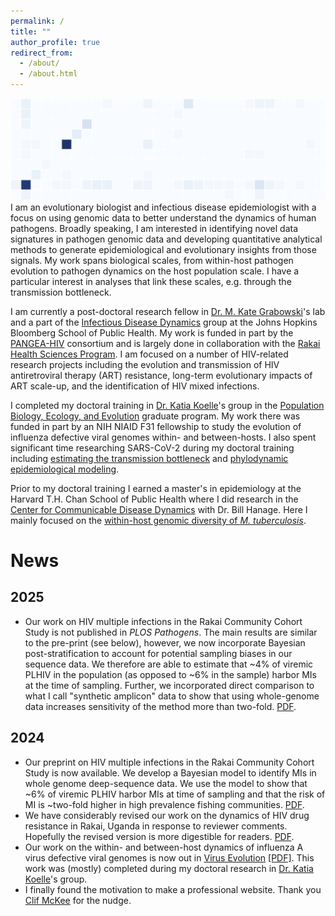 ```yaml
---
permalink: /
title: ""
author_profile: true
redirect_from: 
  - /about/
  - /about.html
---
```

![background](/files/background.png)
I am an evolutionary biologist and infectious disease epidemiologist with a focus on using genomic data to better understand the dynamics of human pathogens. Broadly speaking, I am interested in identifying novel data signatures in pathogen genomic data and developing quantitative analytical methods to generate epidemiological and evolutionary insights from those signals. My work spans biological scales, from within-host pathogen evolution to pathogen dynamics on the host population scale. I have a particular interest in analyses that link these scales, e.g. through the transmission bottleneck. 

I am currently a post-doctoral research fellow in [Dr. M. Kate Grabowski](https://profiles.hopkinsmedicine.org/provider/Kate+K.+Grabowski/2777015)'s lab and a part of the [Infectious Disease Dynamics](https://www.iddynamics.jhsph.edu) group at the Johns Hopkins Bloomberg School of Public Health. My work is funded in part by the [PANGEA-HIV](https://www.pangea-hiv.org) consortium and is largely done in collaboration with the [Rakai Health Sciences Program](https://www.rhsp.org). I am focused on a number of HIV-related research projects including the evolution and transmission of HIV antiretroviral therapy (ART) resistance, long-term evolutionary impacts of ART scale-up, and the identification of HIV mixed infections. 

I completed my doctoral training in [Dr. Katia Koelle](https://scholarblogs.emory.edu/koellelab/)'s group in the [Population Biology, Ecology, and Evolution](https://biomed.emory.edu/PROGRAM_SITES/PBEE/index.html) graduate program. My work there was funded in part by an NIH NIAID F31 fellowship to study the evolution of influenza defective viral genomes within- and between-hosts. I also spent significant time researching SARS-CoV-2 during my doctoral training including [estimating the transmission bottleneck](https://doi.org/10.1126/scitranslmed.abh1803) and [phylodynamic epidemiological modeling](https://www.nature.com/articles/s41467-020-19248-0). 

Prior to my doctoral training I earned a master's in epidemiology at the Harvard T.H. Chan School of Public Health where I did research in the [Center for Communicable Disease Dynamics](https://ccdd.hsph.harvard.edu) with Dr. Bill Hanage. Here I mainly focused on the [within-host genomic diversity of *M. tuberculosis*](https://doi.org/10.1099/mgen.0.000217). 

# News
## 2025
- Our work on HIV multiple infections in the Rakai Community Cohort Study is not published in *PLOS Pathogens*. The main results are similar to the pre-print (see below), however, we now incorporate Bayesian post-stratification to account for potential sampling biases in our sequence data. We therefore are able to estimate that ~4% of viremic PLHIV in the population (as opposed to ~6% in the sample) harbor MIs at the time of sampling. Further, we incorporated direct comparison to what I call "synthetic amplicon" data to show that using whole-genome data increases sensitivity of the method more than two-fold. [PDF](https://m-a-martin.github.io/files/hiv_mi.pdf).
## 2024
- Our preprint on HIV multiple infections in the Rakai Community Cohort Study is now available. We develop a Bayesian model to identify MIs in whole genome deep-sequence data. We use the model to show that ~6% of viremic PLHIV harbor MIs at time of sampling and that the risk of MI is ~two-fold higher in high prevalence fishing communities. [PDF](https://www.medrxiv.org/content/10.1101/2024.10.21.24314869v1.full.pdf). 
- We have considerably revised our work on the dynamics of HIV drug resistance in Rakai, Uganda in response to reviewer comments. Hopefully the revised version is more digestible for readers. [PDF](https://m-a-martin.github.io/files/rccs_resistance.pdf). 
- Our work on the within- and between-host dynamics of influenza A virus defective viral genomes is now out in [Virus Evolution](https://doi.org/10.1093/ve/veae042) [\[PDF\]](https://m-a-martin.github.io/files/influenza_dvgs.pdf). This work was (mostly) completed during my doctoral research in [Dr. Katia Koelle](https://scholarblogs.emory.edu/koellelab/)'s group. 
- I finally found the motivation to make a professional website. Thank you [Clif McKee](https://clifmckee.github.io) for the nudge. 

